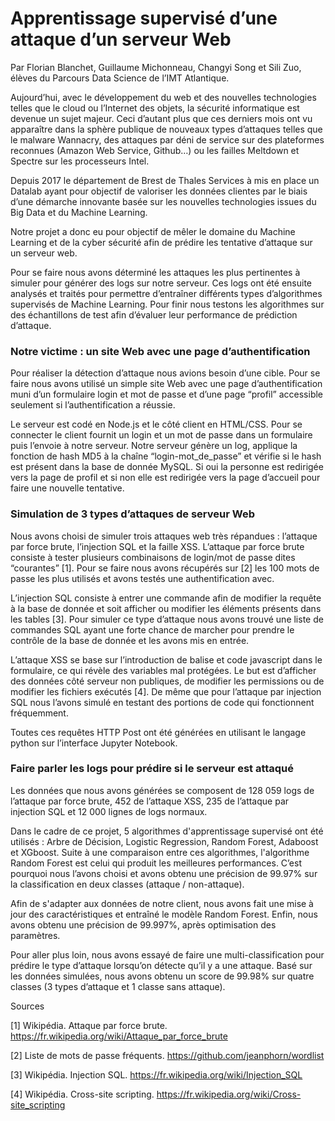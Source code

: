 # Apprentissage supervisé d’une attaque d’un serveur Web

Par Florian Blanchet, Guillaume Michonneau, Changyi Song et Sili Zuo, élèves du Parcours Data Science de l’IMT Atlantique. 

Aujourd’hui, avec le développement du web et des nouvelles technologies telles que le cloud ou l’Internet des objets, la sécurité informatique est devenue un sujet majeur. Ceci d’autant plus que ces derniers mois ont vu apparaître dans la sphère publique de nouveaux types d’attaques telles que le malware Wannacry, des attaques par déni de service sur des plateformes reconnues (Amazon Web Service, Github…) ou les failles Meltdown et Spectre sur les processeurs Intel.

Depuis 2017 le département de Brest de Thales Services à mis en place un Datalab ayant pour objectif de valoriser les données clientes par le biais d’une démarche innovante basée sur les nouvelles technologies issues du Big Data et du Machine Learning. 

Notre projet a donc eu pour objectif de mêler le domaine du Machine Learning et de la cyber sécurité afin de prédire les tentative d’attaque sur un serveur web. 

Pour se faire nous avons déterminé les attaques les plus pertinentes à simuler pour générer des logs sur notre serveur. Ces logs ont été ensuite analysés et traités pour permettre d’entraîner différents types d’algorithmes supervisés de Machine Learning. Pour finir nous testons les algorithmes sur des échantillons de test afin d’évaluer leur performance de prédiction d’attaque.

### Notre victime : un site Web avec une page d’authentification 

Pour réaliser la détection d’attaque nous avions besoin d’une cible. Pour se faire nous avons utilisé un simple site Web avec une page d’authentification muni d’un formulaire login et mot de passe et d’une page “profil” accessible seulement si l’authentification a réussie.

Le serveur est codé en Node.js et le côté client en HTML/CSS. Pour se connecter le client fournit un login et un mot de passe dans un formulaire puis l’envoie à notre serveur. Notre serveur génère un log, applique la fonction de hash MD5 à la chaîne “login-mot_de_passe” et vérifie si le hash est présent dans la base de donnée MySQL. Si oui la personne est redirigée vers la page de profil et si non elle est redirigée vers la page d’accueil pour faire une nouvelle tentative. 
 
### Simulation de 3 types d’attaques de serveur Web

Nous avons choisi de simuler trois attaques web très répandues : l’attaque par force brute, l’injection SQL et la faille XSS.
L’attaque par force brute consiste à tester plusieurs combinaisons de login/mot de passe dites “courantes” [1]. Pour se faire nous avons récupérés sur [2] les 100 mots de passe les plus utilisés et avons testés une authentification avec.

L’injection SQL consiste à entrer une commande afin de modifier la requête à la base de donnée et soit afficher ou modifier les éléments présents dans les tables [3]. Pour simuler ce type d’attaque nous avons trouvé une liste de commandes SQL ayant une forte chance de marcher pour prendre le contrôle de la base de donnée et les avons mis en entrée. 

L’attaque XSS se base sur l’introduction de balise et code javascript dans le formulaire, ce qui révèle des variables mal protégées. Le but est d’afficher des données côté serveur non publiques, de modifier les permissions ou de modifier les fichiers exécutés [4]. De même que pour l’attaque par injection SQL nous l’avons simulé en testant des portions de code qui fonctionnent fréquemment. 

Toutes ces requêtes HTTP Post ont été générées en utilisant le langage python sur l’interface Jupyter Notebook.

### Faire parler les logs pour prédire si le serveur est attaqué

Les données que nous avons générées se composent de 128 059 logs de l’attaque par force brute, 452 de l’attaque XSS, 235 de l’attaque par injection SQL et 12 000 lignes de logs normaux.

Dans le cadre de ce projet, 5 algorithmes d'apprentissage supervisé ont été utilisés : Arbre de Décision, Logistic Regression, Random Forest, Adaboost et XGboost. Suite à une comparaison entre ces algorithmes, l'algorithme Random Forest est celui qui produit les meilleures performances. C’est pourquoi nous l’avons choisi et avons obtenu une précision de 99.97% sur la classification en deux classes (attaque / non-attaque).

Afin de s'adapter aux données de notre client, nous avons fait une mise à jour des caractéristiques et entraîné le modèle Random Forest. Enfin, nous avons obtenu une précision de 99.997%, après optimisation des paramètres.

Pour aller plus loin, nous avons essayé de faire une multi-classification pour prédire le type d’attaque lorsqu’on détecte qu’il y a une attaque. Basé sur les données simulées, nous avons obtenu un score de 99.98% sur quatre classes (3 types d’attaque et 1 classe sans attaque).

Sources 

[1] Wikipédia. Attaque par force brute. https://fr.wikipedia.org/wiki/Attaque_par_force_brute

[2] Liste de mots de passe fréquents. https://github.com/jeanphorn/wordlist

[3] Wikipédia. Injection SQL. https://fr.wikipedia.org/wiki/Injection_SQL

[4] Wikipédia. Cross-site scripting. https://fr.wikipedia.org/wiki/Cross-site_scripting 
